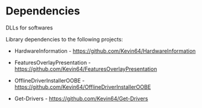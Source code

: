 # Dependencies
DLLs for softwares

Library dependencies to the following projects:

  - HardwareInformation - https://github.com/Kevin64/HardwareInformation

  - FeaturesOverlayPresentation - https://github.com/Kevin64/FeaturesOverlayPresentation

  - OfflineDriverInstallerOOBE - https://github.com/Kevin64/OfflineDriverInstallerOOBE

  - Get-Drivers - https://github.com/Kevin64/Get-Drivers
